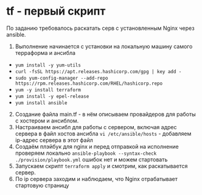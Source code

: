 # tf - первый скрипт
По заданию требовалось раскатать серв с установленным Nginx через ansible.
1. Выполнение начинается с установки на локальную машину самого терраформа и ансибла
* `yum install -y yum-utils`
* `curl -fsSL https://apt.releases.hashicorp.com/gpg | key add -`
* `sudo yum-config-manager --add-repo https://rpm.releases.hashicorp.com/RHEL/hashicorp.repo`
* `yum -y install terraform`
* `yum install -y epel-release`
* `yum install ansible`
2. Создание файла main.tf - в нём описываем провайдеров для работы с хостером и ансиблом.
3. Настраиваем ансибл для работы с сервером, включая адрес сервера в файл хостов ансибла
`vi /etc/ansible/hosts` - добавляем ip-адрес сервера в этот файл
4. Создаём плэйбук для nginx и перед отправкой на исполнение проверяем локально
`ansible-playbook --syntax-check ./provision/playbook.yml` ошибок нет и можем стартовать
5. Запускаем скрипт 
`terraform apply` и смотрим, как раскатывается сервер. 
6. По ip сервера заходим и наблюдаем, что Nginx отрабатывает стартовую страницу
